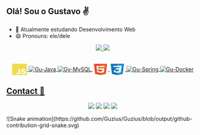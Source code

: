 ## Olá! Sou o Gustavo ✌

- 🌱 Atualmente estudando Desenvolvimento Web
- 😄 Pronouns: ele/dele

<div align="center">
  <a href="https://github.com/Guzius">
  <img height="145em" src="https://github-readme-stats.vercel.app/api?username=Guzius&count_private=true&show_icons=true&custom_title=Github%20Status&hide=issues"/>
  <img height="145em" src="https://github-readme-stats.vercel.app/api/top-langs/?username=Guzius&layout=compact"/>
</div>
  
  
<div style="display: inline_block"><br>
  <p align="center">
  <img align="center" alt="Gu-Js" height="30" width="40" src="https://raw.githubusercontent.com/devicons/devicon/master/icons/javascript/javascript-plain.svg">
  <img align="center" alt="Gu-Java" height="30" width="40" src="https://cdn.jsdelivr.net/gh/devicons/devicon/icons/java/java-original.svg">
  <img align="center" alt="Gy-MySQL" height="30" width="40" src="https://cdn.jsdelivr.net/gh/devicons/devicon/icons/mysql/mysql-original.svg">
  <img align="center" alt="Gu-HTML" height="30" width="40" src="https://raw.githubusercontent.com/devicons/devicon/master/icons/html5/html5-original.svg">
  <img align="center" alt="Gu-CSS" height="30" width="40" src="https://raw.githubusercontent.com/devicons/devicon/master/icons/css3/css3-original.svg">
  <img align="center" alt="Gu-Spring" height="30" width="40" src="https://cdn.jsdelivr.net/gh/devicons/devicon/icons/spring/spring-original.svg">
  <img align="center" alt="Gu-Docker" height="30" width="40" src="https://cdn.jsdelivr.net/gh/devicons/devicon/icons/docker/docker-original.svg">
    </p>
</div>
  
  ## Contact :iphone:
  
<div>
  <p align="center">
 <a href="https://api.whatsapp.com/send?phone=5511943740808" target="_blank"><img src="https://img.shields.io/badge/WhatsApp-25D366?style=for-the-badge&logo=whatsapp&logoColor=white" target="_blank"></a>
 <a href="https://discord.gg/G2uHjeny" target="_blank"><img src="https://img.shields.io/badge/Discord-7289DA?style=for-the-badge&logo=discord&logoColor=white" target="_blank"></a> 
  <a href = "mailto:contatogustavotaques11@gmail.com"><img src="https://img.shields.io/badge/-Gmail-%23333?style=for-the-badge&logo=gmail&logoColor=white" target="_blank"></a>
  <a href="https://www.linkedin.com/in/gustavo-sotrati" target="_blank"><img src="https://img.shields.io/badge/-LinkedIn-%230077B5?style=for-the-badge&logo=linkedin&logoColor=white" target="_blank"></a> 
 </p>
  ![Snake animation](https://github.com/Guzius/Guzius/blob/output/github-contribution-grid-snake.svg)
 
</div>
